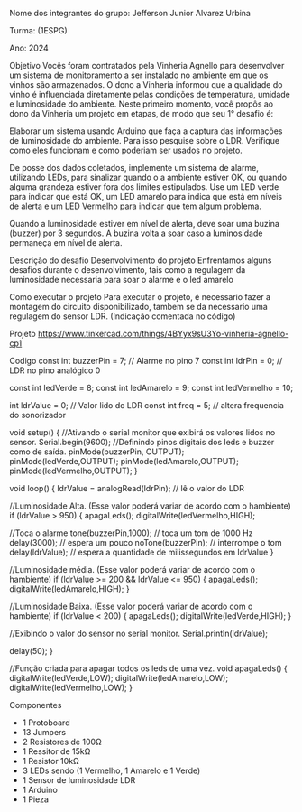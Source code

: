 Nome dos integrantes do grupo:
Jefferson Junior Alvarez Urbina

Turma: (1ESPG)

Ano: 2024

Objetivo
Vocês foram contratados pela Vinheria Agnello para desenvolver um sistema de monitoramento a ser instalado no ambiente em que os vinhos são armazenados. O dono a Vinheria informou que a qualidade do vinho é influenciada diretamente pelas condições de temperatura, umidade e luminosidade do ambiente. Neste primeiro momento, você propôs ao dono da Vinheria um projeto em etapas, de modo que seu 1° desafio é:

Elaborar um sistema usando Arduino que faça a captura das informações de luminosidade do ambiente. Para isso pesquise sobre o LDR. Verifique como eles funcionam e como poderiam ser usados no projeto.

De posse dos dados coletados, implemente um sistema de alarme, utilizando LEDs, para sinalizar quando o a ambiente estiver OK, ou quando alguma grandeza estiver fora dos limites estipulados. Use um LED verde para indicar que está OK, um LED amarelo para indica que está em níveis de alerta e um LED Vermelho para indicar que tem algum problema.

Quando a luminosidade estiver em nível de alerta, deve soar uma buzina (buzzer) por 3 segundos. A buzina volta a soar caso a luminosidade permaneça em nível de alerta.

Descrição do desafio
Desenvolvimento do projeto
Enfrentamos alguns desafios durante o desenvolvimento, tais como a regulagem da luminosidade necessaria para soar o alarme e o led amarelo

Como executar o projeto
Para executar o projeto, é necessario fazer a montagem do circuito disponibilizado, tambem se da necessario uma regulagem do sensor LDR. (Indicação comentada no código)

Projeto
https://www.tinkercad.com/things/4BYyx9sU3Yo-vinheria-agnello-cp1

Codigo
const int buzzerPin = 7; // Alarme no pino 7
const int ldrPin = 0; // LDR no pino analógico 0

const int ledVerde = 8;
const int ledAmarelo = 9;
const int ledVermelho = 10;

int ldrValue = 0; // Valor lido do LDR
const int freq = 5; // altera frequencia do sonorizador

void setup() {
 //Ativando o serial monitor que exibirá os valores lidos no sensor.
 Serial.begin(9600);
 //Definindo pinos digitais dos leds e buzzer como de saída.
 pinMode(buzzerPin, OUTPUT);
 pinMode(ledVerde,OUTPUT);
 pinMode(ledAmarelo,OUTPUT);
 pinMode(ledVermelho,OUTPUT);
}

void loop() {
ldrValue = analogRead(ldrPin); // lê o valor do LDR

//Luminosidade Alta. (Esse valor poderá variar de acordo com o hambiente)
if (ldrValue > 950) {
 apagaLeds();
 digitalWrite(ledVermelho,HIGH);
 
 //Toca o alarme
 tone(buzzerPin,1000); // toca um tom de 1000 Hz
 delay(3000); // espera um pouco
 noTone(buzzerPin); // interrompe o tom
 delay(ldrValue); // espera a quantidade de milissegundos em ldrValue
}

//Luminosidade média. (Esse valor poderá variar de acordo com o hambiente)
if (ldrValue >= 200 && ldrValue <= 950) {
 apagaLeds();
 digitalWrite(ledAmarelo,HIGH);
}

//Luminosidade Baixa. (Esse valor poderá variar de acordo com o hambiente)
if (ldrValue < 200) {
 apagaLeds();
 digitalWrite(ledVerde,HIGH);
}

//Exibindo o valor do sensor no serial monitor.
Serial.println(ldrValue);

delay(50); 
}

//Função criada para apagar todos os leds de uma vez.
void apagaLeds() {
digitalWrite(ledVerde,LOW);
digitalWrite(ledAmarelo,LOW);
digitalWrite(ledVermelho,LOW);
} 


Componentes
- 1 Protoboard
- 13 Jumpers
- 2 Resistores de 100Ω
- 1 Ressitor de 15kΩ
- 1 Resistor 10kΩ
- 3 LEDs sendo (1 Vermelho, 1 Amarelo e 1 Verde)
- 1 Sensor de luminosidade LDR
- 1 Arduino
- 1 Pieza
